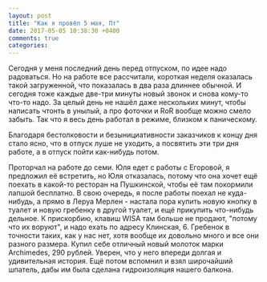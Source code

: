 ```yaml
---
layout: post
title: "Как я провёл 5 мая, Пт"
date: 2017-05-05 10:38:30 +0400
comments: true
categories: 
---
```

Сегодня у меня последний день перед отпуском, по идее надо радоваться. Но на работе все рассчитали, короткая неделя оказалась такой загруженной, что показалась в два раза длиннее обычной. И сегодня тоже каждые две-три минуты новый звонок и снова кому-то что-то надо. За целый день не нашёл даже нескольких минут, чтобы написать чтонть в унылый, а про фоточки и RoR вообще можно смело забыть. Так что я весь день работал в режиме, близком к паническому.

Благодаря бестолковости и безынициативности заказчиков к концу дня стало ясно, что в отпуск луше не уходить, а посвятить эти три дня работе, а в отпуск пойти как-нибудь потом.

Проторчал на работе до семи. Юля едет с работы с Егоровой, я предложил её встретить, но Юля отказалась, потому что она хочет ещё поехать в какой-то ресторан на Пушкинской, чтобы её там покормили лапшой бесплатно. В свою очередь, я после работы поехал не куда-нибудь, а прямо в Леруа Мерлен - настала пора купить новую кнопку в туалет и новую гребенку в другой туалет, и ещё прикупить что-нибудь дельное. К прискорбию, клавиш WISA там больше не продают, "потому что их воруют", и надо ехать по адресу Клинская, 6. Гребенок в точности таких, как у нас нет, хотя вообще их довольно много и все они разного размера. Купил себе отличный новый молоток марки Archimedes, 290 рублей. Уверен, что у него впереди долгая и удивительная история. Ещё потом вспомнил и взял широчайший шпатель, дабы им была сделана гидроизоляция нашего балкона.
